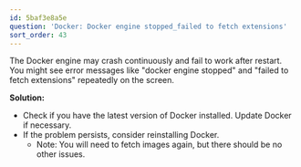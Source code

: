 ```yaml
---
id: 5baf3e8a5e
question: 'Docker: Docker engine stopped_failed to fetch extensions'
sort_order: 43
---
```


The Docker engine may crash continuously and fail to work after restart. You might see error messages like "docker engine stopped" and "failed to fetch extensions" repeatedly on the screen.

**Solution:**

- Check if you have the latest version of Docker installed. Update Docker if necessary.
- If the problem persists, consider reinstalling Docker.
  - Note: You will need to fetch images again, but there should be no other issues.